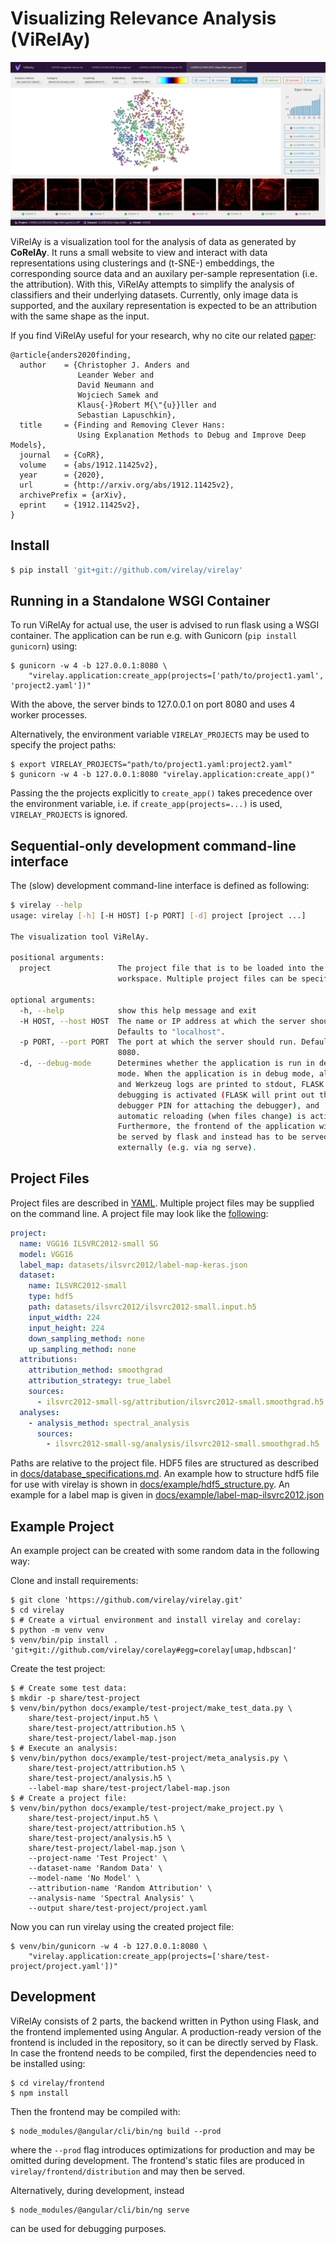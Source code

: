 # Visualizing Relevance Analysis (ViRelAy)
![ViRelAy Screenshot](docs/img/virelay-screenshot.png)

ViRelAy is a visualization tool for the analysis of data as generated by **CoRelAy**.
It runs a small website to view and interact with data representations using clusterings and
(t-SNE-) embeddings, the corresponding source data and an auxilary per-sample representation (i.e. the attribution).
With this, ViRelAy attempts to simplify the analysis of classifiers and their underlying datasets.
Currently, only image data is supported, and the auxilary representation is expected to be an attribution with the same shape as the input.

If you find ViRelAy useful for your research, why no cite our related [paper](https://arxiv.org/abs/1912.11425v2):
```
@article{anders2020finding,
  author    = {Christopher J. Anders and
               Leander Weber and
               David Neumann and
               Wojciech Samek and
               Klaus{-}Robert M{\"{u}}ller and
               Sebastian Lapuschkin},
  title     = {Finding and Removing Clever Hans:
               Using Explanation Methods to Debug and Improve Deep Models},
  journal   = {CoRR},
  volume    = {abs/1912.11425v2},
  year      = {2020},
  url       = {http://arxiv.org/abs/1912.11425v2},
  archivePrefix = {arXiv},
  eprint    = {1912.11425v2},
}
```

## Install
```sh
$ pip install 'git+git://github.com/virelay/virelay'
```

## Running in a Standalone WSGI Container
To run ViRelAy for actual use, the user is advised to run flask using a WSGI container.
The application can be run e.g. with Gunicorn (`pip install gunicorn`) using:

```shell
$ gunicorn -w 4 -b 127.0.0.1:8080 \
    "virelay.application:create_app(projects=['path/to/project1.yaml', 'project2.yaml'])"
```
With the above, the server binds to 127.0.0.1 on port 8080 and uses 4 worker processes.

Alternatively, the environment variable `VIRELAY_PROJECTS` may be used to specify the project paths:
```shell
$ export VIRELAY_PROJECTS="path/to/project1.yaml:project2.yaml"
$ gunicorn -w 4 -b 127.0.0.1:8080 "virelay.application:create_app()"
```

Passing the the projects explicitly to `create_app()` takes precedence over the
environment variable, i.e. if `create_app(projects=...)` is used,
`VIRELAY_PROJECTS` is ignored.


## Sequential-only development command-line interface
The (slow) development command-line interface is defined as following:

```sh
$ virelay --help
usage: virelay [-h] [-H HOST] [-p PORT] [-d] project [project ...]

The visualization tool ViRelAy.

positional arguments:
  project               The project file that is to be loaded into the
                        workspace. Multiple project files can be specified.

optional arguments:
  -h, --help            show this help message and exit
  -H HOST, --host HOST  The name or IP address at which the server should run.
                        Defaults to "localhost".
  -p PORT, --port PORT  The port at which the server should run. Defaults to
                        8080.
  -d, --debug-mode      Determines whether the application is run in debug
                        mode. When the application is in debug mode, all FLASK
                        and Werkzeug logs are printed to stdout, FLASK
                        debugging is activated (FLASK will print out the
                        debugger PIN for attaching the debugger), and
                        automatic reloading (when files change) is activated.
                        Furthermore, the frontend of the application will not
                        be served by flask and instead has to be served
                        externally (e.g. via ng serve).
```


## Project Files
Project files are described in [YAML](https://yaml.org/).
Multiple project files may be supplied on the command line.
A project file may look like the [following](docs/example/ilsvrc2012/project-sg.yaml):

```yaml
project:
  name: VGG16 ILSVRC2012-small SG
  model: VGG16
  label_map: datasets/ilsvrc2012/label-map-keras.json
  dataset:
    name: ILSVRC2012-small
    type: hdf5
    path: datasets/ilsvrc2012/ilsvrc2012-small.input.h5
    input_width: 224
    input_height: 224
    down_sampling_method: none
    up_sampling_method: none
  attributions:
    attribution_method: smoothgrad
    attribution_strategy: true_label
    sources:
      - ilsvrc2012-small-sg/attribution/ilsvrc2012-small.smoothgrad.h5
  analyses:
    - analysis_method: spectral_analysis
      sources:
        - ilsvrc2012-small-sg/analysis/ilsvrc2012-small.smoothgrad.h5
```

Paths are relative to the project file. HDF5 files are structured as described in [docs/database_specifications.md](docs/database_specifications.md).
An example how to structure hdf5 file for use with virelay is shown in [docs/example/hdf5_structure.py](docs/example/hdf5_structure.py).
An example for a label map is given in [docs/example/label-map-ilsvrc2012.json](docs/example/ilsvrc2012/label-map.json)


## Example Project
An example project can be created with some random data in the following way:

Clone and install requirements:
```shell
$ git clone 'https://github.com/virelay/virelay.git'
$ cd virelay
$ # Create a virtual environment and install virelay and corelay:
$ python -m venv venv
$ venv/bin/pip install . 'git+git://github.com/virelay/corelay#egg=corelay[umap,hdbscan]'
```

Create the test project:
```shell
$ # Create some test data:
$ mkdir -p share/test-project
$ venv/bin/python docs/example/test-project/make_test_data.py \
    share/test-project/input.h5 \
    share/test-project/attribution.h5 \
    share/test-project/label-map.json
$ # Execute an analysis:
$ venv/bin/python docs/example/test-project/meta_analysis.py \
    share/test-project/attribution.h5 \
    share/test-project/analysis.h5 \
    --label-map share/test-project/label-map.json
$ # Create a project file:
$ venv/bin/python docs/example/test-project/make_project.py \
    share/test-project/input.h5 \
    share/test-project/attribution.h5 \
    share/test-project/analysis.h5 \
    share/test-project/label-map.json \
    --project-name 'Test Project' \
    --dataset-name 'Random Data' \
    --model-name 'No Model' \
    --attribution-name 'Random Attribution' \
    --analysis-name 'Spectral Analysis' \
    --output share/test-project/project.yaml
```

Now you can run virelay using the created project file:
```shell
$ venv/bin/gunicorn -w 4 -b 127.0.0.1:8080 \
    "virelay.application:create_app(projects=['share/test-project/project.yaml'])"
```

## Development
ViRelAy consists of 2 parts, the backend written in Python using Flask, and the frontend implemented using Angular.
A production-ready version of the frontend is included in the repository, so it can be directly served by Flask.
In case the frontend needs to be compiled, first the dependencies need to be installed using:
```shell
$ cd virelay/frontend
$ npm install
```

Then the frontend may be compiled with:
```shell
$ node_modules/@angular/cli/bin/ng build --prod
```
where the `--prod` flag introduces optimizations for production and may be omitted during development.
The frontend's static files are produced in `virelay/frontend/distribution` and may then be served.

Alternatively, during development, instead
```shell
$ node_modules/@angular/cli/bin/ng serve
```
can be used for debugging purposes.
